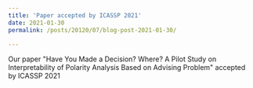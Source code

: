 ```yaml
---
title: 'Paper accepted by ICASSP 2021'
date: 2021-01-30
permalink: /posts/20120/07/blog-post-2021-01-30/

---
```


Our paper "Have You Made a Decision? Where? A Pilot Study on Interpretability of Polarity Analysis Based on Advising Problem" accepted by ICASSP 2021

